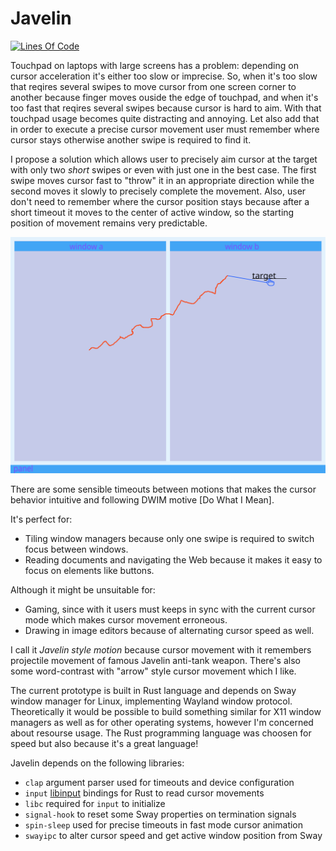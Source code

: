 # Javelin

[![Lines Of Code](https://tokei.rs/b1/github/I60R/javelin)](https://github.com/I60R/javelin)

Touchpad on laptops with large screens has a problem: depending on cursor acceleration it's either too slow or imprecise. So, when it's too slow that reqires several swipes to move cursor from one screen corner to another because finger moves ouside the edge of touchpad, and when it's too fast that reqires several swipes because cursor is hard to aim. With that touchpad usage becomes quite distracting and annoying. Let also add that in order to execute a precise cursor movement user must remember where cursor stays otherwise another swipe is required to find it.

I propose a solution which allows user to precisely aim cursor at the target with only two *short* swipes or even with just one in the best case. The first swipe moves cursor fast to "throw" it in an appropriate direction while the second moves it slowly to precisely complete the movement. Also, user don't need to remember where the cursor position stays because after a short timeout it moves to the center of active window, so the starting position of movement remains very predictable.

![example](example.svg)

There are some sensible timeouts between motions that makes the cursor behavior intuitive and following DWIM motive [Do What I Mean].

It's perfect for:

- Tiling window managers because only one swipe is required to switch focus between windows.
- Reading documents and navigating the Web because it makes it easy to focus on elements like buttons.

Although it might be unsuitable for:
- Gaming, since with it users must keeps in sync with the current cursor mode which makes cursor movement erroneous.
- Drawing in image editors because of alternating cursor speed as well.

I call it *Javelin style motion* because cursor movement with it remembers projectile movement of famous Javelin anti-tank weapon. There's also some word-contrast with "arrow" style cursor movement which I like.

The current prototype is built in Rust language and depends on Sway window manager for Linux, implementing Wayland window protocol. Theoretically it would be possible to build something similar for X11 window managers as well as for other operating systems, however I'm concerned about resourse usage. The Rust programming language was choosen for speed but also because it's a great language!

Javelin depends on the following libraries:

- `clap` argument parser used for timeouts and device configuration
- `input` [libinput](https://freedesktop.org/wiki/Software/libinput/) bindings for Rust to read cursor movements
- `libc` required for `input` to initialize
- `signal-hook` to reset some Sway properties on termination signals
- `spin-sleep` used for precise timeouts in fast mode cursor animation
- `swayipc` to alter cursor speed and get active window position from Sway
